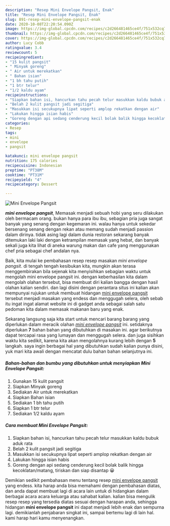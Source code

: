 ```yaml
---
description: "Resep Mini Envelope Pangsit, Enak"
title: "Resep Mini Envelope Pangsit, Enak"
slug: 891-resep-mini-envelope-pangsit-enak
date: 2020-10-08T22:20:54.090Z
image: https://img-global.cpcdn.com/recipes/c2d266481465ce4f/751x532cq70/mini-envelope-pangsit-foto-resep-utama.jpg
thumbnail: https://img-global.cpcdn.com/recipes/c2d266481465ce4f/751x532cq70/mini-envelope-pangsit-foto-resep-utama.jpg
cover: https://img-global.cpcdn.com/recipes/c2d266481465ce4f/751x532cq70/mini-envelope-pangsit-foto-resep-utama.jpg
author: Lucy Cobb
ratingvalue: 3.4
reviewcount: 5
recipeingredient:
- "15 kulit pangsit"
- " Minyak goreng"
- " Air untuk merekatkan"
- " Bahan isian"
- "1 bh tahu putih"
- "1 btr telur"
- "1/2 kaldu ayam"
recipeinstructions:
- "Siapkan bahan isi, hancurkan tahu pecah telur masukkan kaldu bubuk aduk rata"
- "Belah 2 kulit pangsit jadi segitiga"
- "Masukkan isi secukupnya lipat seperti amplop rekatkan dengan air"
- "Lakukan hingga isian habis"
- "Goreng dengan api sedang cenderung kecil bolak balik hingga kecoklatan/matang, tiriskan dan siap disantap 😀"
categories:
- Resep
tags:
- mini
- envelope
- pangsit

katakunci: mini envelope pangsit 
nutrition: 175 calories
recipecuisine: Indonesian
preptime: "PT38M"
cooktime: "PT31M"
recipeyield: "4"
recipecategory: Dessert

---
```



![Mini Envelope Pangsit](https://img-global.cpcdn.com/recipes/c2d266481465ce4f/751x532cq70/mini-envelope-pangsit-foto-resep-utama.jpg)

<b><i>mini envelope pangsit</i></b>, Memasak menjadi sebuah hobi yang seru dilakukan oleh bermacam orang. bukan hanya para ibu ibu, sebagian pria juga sangat banyak yang senang dengan kegemaran ini. walau hanya untuk sekedar bersenang senang dengan rekan atau memang sudah menjadi passion dalam dirinya. tidak asing lagi dalam dunia restoran sekarang banyak ditemukan laki laki dengan ketrampilan memasak yang hebat, dan banyak sekali juga kita lihat di aneka warung makan dan cafe yang menggunakan chef pria sebagai chef andalan nya.



Baik, kita mulai ke pembahasan resep resep masakan <i>mini envelope pangsit</i>. di tengah tengah kesibukan kita, mungkin akan terasa menggembirakan bila sejenak kita menyisihkan sebagian waktu untuk mengolah mini envelope pangsit ini. dengan keberhasilan kita dalam mengolah olahan tersebut, bisa membuat diri kalian bangga dengan hasil olahan kalian sendiri. dan lagi disini dengan perantara situs ini kalian akan mempunyai rujukan untuk membuat hidangan <u>mini envelope pangsit</u> tersebut menjadi masakan yang endess dan menggugah selera, oleh sebab itu ingat ingat alamat website ini di gadget anda sebagai salah satu pedoman kita dalam memasak makanan baru yang enak.


Sekarang langsung saja kita start untuk mencari barang barang yang diperlukan dalam meracik olahan <u><i>mini envelope pangsit</i></u> ini. setidaknya diperlukan <b>7</b> bahan bahan yang dibutuhkan di masakan ini. agar berikutnya dapat tercapai rasa yang lumayan dan menggugah selera. dan juga sisihkan waktu kita sedikit, karena kita akan mengolahnya kurang lebih dengan <b>5</b> langkah. saya ingin berbagai hal yang dibutuhkan sudah kalian punya disini, yuk mari kita awali dengan mencatat dulu bahan bahan selanjutnya ini.

<!--inarticleads1-->

##### Bahan-bahan dan bumbu yang dibutuhkan untuk menyiapkan Mini Envelope Pangsit:

1. Gunakan 15 kulit pangsit
1. Siapkan  Minyak goreng
1. Sediakan  Air untuk merekatkan
1. Siapkan  Bahan isian
1. Sediakan 1 bh tahu putih
1. Siapkan 1 btr telur
1. Sediakan 1/2 kaldu ayam




<!--inarticleads2-->

##### Cara membuat Mini Envelope Pangsit:

1. Siapkan bahan isi, hancurkan tahu pecah telur masukkan kaldu bubuk aduk rata
1. Belah 2 kulit pangsit jadi segitiga
1. Masukkan isi secukupnya lipat seperti amplop rekatkan dengan air
1. Lakukan hingga isian habis
1. Goreng dengan api sedang cenderung kecil bolak balik hingga kecoklatan/matang, tiriskan dan siap disantap 😀




Demikian sedikit pembahasan menu tentang resep <u>mini envelope pangsit</u> yang endess. kita harap anda bisa memahami dengan pembahasan diatas, dan anda dapat membuat lagi di acara lain untuk di hidangkan dalam berbagai acara acara keluarga atau sahabat kalian. kalian bisa mengulik resep resep yang tersedia diatas sesuai dengan harapan anda, sehingga hidangan <b>mini envelope pangsit</b> ini dapat menjadi lebih enak dan sempurna lagi. demikianlah penjabaran singkat ini, sampai bertemu lagi di lain hal. kami harap hari kamu menyenangkan.
